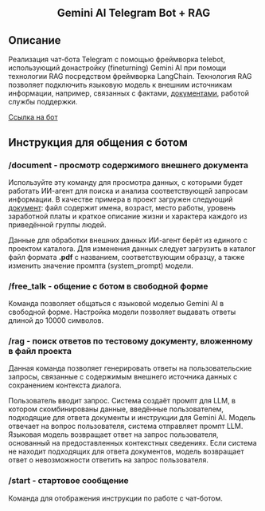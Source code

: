 <h2 align="center">Gemini AI Telegram Bot + RAG</h2>

## Описание

Реализация чат-бота Telegram с помощью фреймворка telebot, использующий донастройку (fineturning) Gemini AI при помощи технологии RAG посредством фреймворка LangChain. Технология RAG позволяет подключить языковую модель к внешним источникам информации, например, связанных с фактами, [документами](text.pdf), работой службы поддержки. 


[Ссылка на бот](https://t.me/LlmLangchainChatBot)

## Инструкция для общения с ботом

### /document - просмотр содержимого внешнего документа

Используйте эту команду для просмотра данных, с которыми будет работать ИИ-агент для поиска и анализа соответствующей запросам информации. В качестве примера в проект загружен следующий [документ](text.pdf): файл содержит имена, возраст, место работы, уровень заработной платы и краткое описание жизни и характера каждого из приведённой группы людей.  

Данные для обработки внешних данных ИИ-агент берёт из единого с проектом каталога. Для изменения данных следует загрузить в каталог файл формата **.pdf** с названием, соответствующим образцу, а также изменить значение промпта (system_prompt) модели. 

### /free_talk - общение с ботом в свободной форме

Команда позволяет общаться с языковой моделью Gemini AI в свободной форме. Настройка модели позволяет выдавать ответы длиной до 10000 символов.
  
### /rag - поиск ответов по тестовому документу, вложенному в файл проекта

Данная команда позволяет генерировать ответы на пользовательские запросы, связанные с содержимым внешнего источника данных с сохранением контекста диалога. 

Пользователь вводит запрос. Система создаёт промпт для LLM, в котором скомбинированы данные, введённые пользователем, подходящие для ответа документы и инструкции для Gemini AI. Модель отвечает на вопрос пользователя, система отправляет промпт LLM. Языковая модель возвращает ответ на запрос пользователя, основанный на предоставленных контекстных сведениях. Если система не находит подходящих для ответа документов, модель возвращает ответ о невозможности ответить на запрос пользователя.

### /start - стартовое сообщение

Команда для отображения инструкции по работе с чат-ботом.

